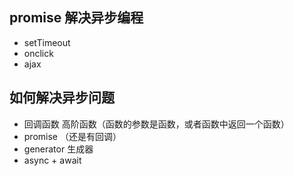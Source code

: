## promise 解决异步编程

- setTimeout
- onclick
- ajax

## 如何解决异步问题

- 回调函数 高阶函数（函数的参数是函数，或者函数中返回一个函数）
- promise （还是有回调）
- generator 生成器
- async + await